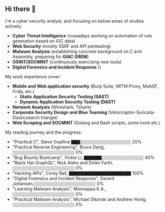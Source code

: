 ## Hi there 👋

I'm a cyber security analyst, and focusing on below areas of studies actively:
* **Cyber Threat Intelligence** (nowadays working on automation of rule generation based on IOC data)
* **Web Security** (mostly SSRF and API pentesting)
* **Malware Analysis** (establishing concrete background on C and Assembly, preparing for **GIAC GREM**)
* **OSINT/SOCMINT** (continuously exercising new tools)
* **Digital Forensics and Incident Response** ()

My work experience cover:
* **Mobile and Web application security** (Burp Suite, MITM Proxy, MobSF, Frida, etc.)
  * **Static Application Security Testing (SAST)**
  * **Dynamic Application Security Testing (DAST)**
* **Network Analysis** (Wireshark, Tshark)
* **Corporate Security Design and Blue Teaming** (Velociraptor-Suricata-Elasticsearch triangle)
* **Web Scraping and SOCMINT** (Golang and Bash scripts, some tools etc.)

My reading journey and the progress:
- "Practical C", Steve Oualline `████░░░░░░░░░░░░░░░░░░░░░░░` 20%
- "Practical Reverse Engineering", Bruce Dang, `░░░░░░░░░░░░░░░░░░░░░░░░░░░░` 0%
- "Bug Bounty Bootcamp", Vickie Li, `████████░░░░░░░░░░░░░░░░░░░` 40%
- "Black Hat GraphQL", Nick Aleks and Dolev Farhi, `░░░░░░░░░░░░░░░░░░░░░░░░░░░░` 0%
- "Hacking APIs", Corey Ball, `████████████████████████████` 100%
- "Digital Forensics and Incident Response", Gerard Johansen,`░░░░░░░░░░░░░░░░░░░░░░░░░░░░` 0%
- "Learning Malware Analysis", Monnappa K.A., `░░░░░░░░░░░░░░░░░░░░░░░░░░░░` 0%
- "Practical Malware Analysis", Michael Sikorski and Andrew Honig, `░░░░░░░░░░░░░░░░░░░░░░░░░░░░` 0%

<!--
**5ilent5pring/5ilent5pring** is a ✨ _special_ ✨ repository because its `README.md` (this file) appears on your GitHub profile.

Here are some ideas to get you started:

- 🔭 I’m currently working on ...
- 🌱 I’m currently learning ...
- 👯 I’m looking to collaborate on ...
- 🤔 I’m looking for help with ...
- 💬 Ask me about ...
- 📫 How to reach me: ...
- 😄 Pronouns: ...
- ⚡ Fun fact: ...
-->
